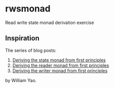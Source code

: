 # rwsmonad
Read write state monad derivation exercise

## Inspiration
The series of blog posts:

1. [Deriving the state monad from first principles](https://williamyaoh.com/posts/2020-07-12-deriving-state-monad.html)
2. [Deriving the reader monad from first principles](https://williamyaoh.com/posts/2020-07-19-deriving-reader-monad.html)
3. [Deriving the writer monad from first principles](https://williamyaoh.com/posts/2020-07-26-deriving-writer-monad.html)

by William Yao.

